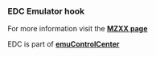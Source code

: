 ### EDC Emulator hook

For more information visit the [**MZXX page**](https://github.com/PhoenixInteractiveNL/edc-masterhook/wiki/Emulator-mzxx#menu)

EDC is part of [**emuControlCenter**](https://github.com/PhoenixInteractiveNL/emuControlCenter/wiki)
